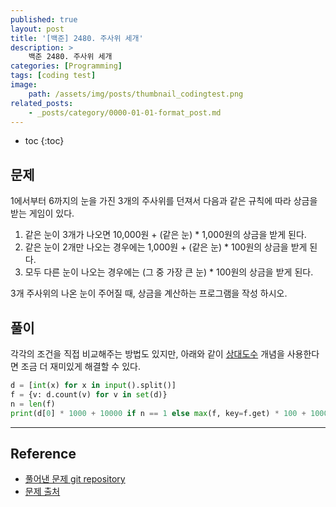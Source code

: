 ```yaml
---
published: true
layout: post
title: '[백준] 2480. 주사위 세개'
description: >
    백준 2480. 주사위 세개
categories: [Programming]
tags: [coding test]
image:
    path: /assets/img/posts/thumbnail_codingtest.png
related_posts:
    - _posts/category/0000-01-01-format_post.md
---
```

* toc
{:toc}

## 문제

1에서부터 6까지의 눈을 가진 3개의 주사위를 던져서 다음과 같은 규칙에 따라 상금을 받는 게임이 있다.  

1. 같은 눈이 3개가 나오면 10,000원 + (같은 눈) * 1,000원의 상금을 받게 된다.
1. 같은 눈이 2개만 나오는 경우에는 1,000원 + (같은 눈) * 100원의 상금을 받게 된다.
1. 모두 다른 눈이 나오는 경우에는 (그 중 가장 큰 눈) * 100원의 상금을 받게 된다.

3개 주사위의 나온 눈이 주어질 때, 상금을 계산하는 프로그램을 작성 하시오.  

## 풀이

각각의 조건을 직접 비교해주는 방법도 있지만, 아래와 같이 [상대도수](/statistics/statistics_02/#2-범주형-자료와-상대도수) 개념을 사용한다면 조금 더 재미있게 해결할 수 있다.  

```python
d = [int(x) for x in input().split()]
f = {v: d.count(v) for v in set(d)}
n = len(f)
print(d[0] * 1000 + 10000 if n == 1 else max(f, key=f.get) * 100 + 1000 if n == 2 else max(d) * 100)
```

---
## Reference
- [풀어낸 문제 git repository](https://github.com/djccnt15/programming)
- [문제 출처](https://www.acmicpc.net/problem/2480)